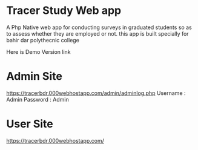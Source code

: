 # Tracer Study Web app
A Php Native web app for conducting surveys in graduated students so as to assess whether they are employed or not.
this app is built specially for bahir dar polythecnic college


Here is Demo Version link 

# Admin Site  
https://tracerbdr.000webhostapp.com/admin/adminlog.php
Username : Admin
Password : Admin 
# User Site
https://tracerbdr.000webhostapp.com/
 

